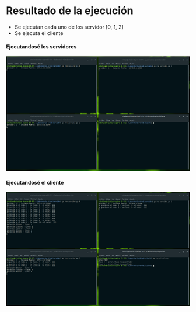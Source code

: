 <h1> Resultado de la ejecución</h1>

- Se ejecutan cada uno de los servidor [0, 1, 2]
- Se ejecuta el cliente

<h4> Ejecutandosé los servidores</h4>

![Servidores](./1.%20Sin%20ejecutar.png "Servidores")

<h4> Ejecutandosé el cliente</h4>

![Cliente](./2.%20Ejecutando%20Cliente.png "Cliente")
